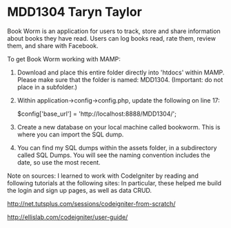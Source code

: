 MDD1304 Taryn Taylor
=======

Book Worm is an application for users to track, store and share information about books they have read. Users can log books read, rate them, review them, and share with Facebook.


To get Book Worm working with MAMP:

1. Download and place this entire folder directly into 'htdocs' within MAMP. Please make sure that the folder is named: MDD1304.
	(Important: do not place in a subfolder.)

2. Within application->config->config.php, update the following on line 17:

	$config['base_url'] = 'http://localhost:8888/MDD1304/';

3. Create a new database on your local machine called bookworm. This is where you can import the SQL dump.

4. You can find my SQL dumps within the assets folder, in a subdirectory called SQL Dumps. You will see the naming convention includes the date, so use the most recent.

Note on sources:
I learned to work with CodeIgniter by reading and following tutorials at the following sites:
In particular, these helped me build the login and sign up pages, as well as data CRUD.

http://net.tutsplus.com/sessions/codeigniter-from-scratch/

http://ellislab.com/codeigniter/user-guide/

